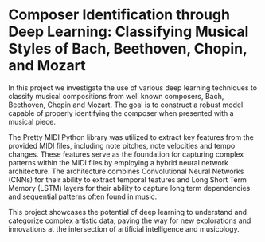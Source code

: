 # Composer Identification through Deep Learning: Classifying Musical Styles of Bach, Beethoven, Chopin, and Mozart
In this project we investigate the use of various deep learning techniques to classify musical compositions from well known composers, Bach, Beethoven, Chopin and Mozart. The goal is to construct a robust model capable of properly identifying the composer when presented with a musical piece.

The Pretty MIDI Python library was utilized to extract key features from the provided MIDI files, including note pitches, note velocities and tempo changes. These features serve as the foundation for capturing complex patterns within the MIDI files by employing a hybrid neural network architecture. The architecture combines Convolutional Neural Networks (CNNs) for their ability to extract temporal features and Long Short Term Memory (LSTM) layers for their ability to capture long term dependencies and sequential patterns often found in music.

This project showcases the potential of deep learning to understand and categorize complex artistic data, paving the way for new explorations and innovations at the intersection of artificial intelligence and musicology.

